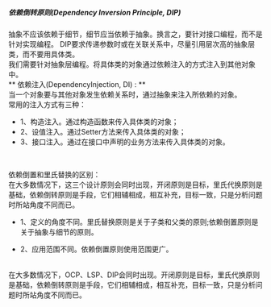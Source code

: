 ##### 依赖倒转原则(Dependency Inversion  Principle, DIP)

抽象不应该依赖于细节，细节应当依赖于抽象。换言之，要针对接口编程，而不是针对实现编程。
DIP要求传递参数时或在关联关系中，尽量引用层次高的抽象层类，而不要用具体类。
</br>
我们需要针对抽象层编程。将具体类的对象通过依赖注入的方式注入到其他对象中。
</br>
** 依赖注入(DependencyInjection, DI) : **
</br>
当一个对象要与其他对象发生依赖关系时，通过抽象来注入所依赖的对象。
</br>
常用的注入方式有三种：
</br>

- 1、构造注入。通过构造函数来传入具体类的对象；
- 2、设值注入。通过Setter方法来传入具体类的对象；
- 3、接口注入。通过在接口中声明的业务方法来传入具体类的对象。
</br>

依赖倒置和里氏替换的区别：
</br>
在大多数情况下，这三个设计原则会同时出现，开闭原则是目标，里氏代换原则是基础，依赖倒转原则是手段，它们相辅相成，相互补充，目标一致，只是分析问题时所站角度不同而已。

- 1、定义的角度不同。里氏替换原则是关于子类和父类的原则;依赖倒置原则是关于抽象与细节的原则。

- 2、应用范围不同。依赖倒置原则使用范围更广。
</br>
在大多数情况下，OCP、LSP、DIP会同时出现。开闭原则是目标，里氏代换原则是基础，依赖倒转原则是手段，它们相辅相成，相互补充，目标一致，只是分析问题时所站角度不同而已。
